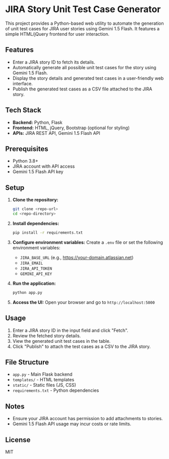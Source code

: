 # JIRA Story Unit Test Case Generator

This project provides a Python-based web utility to automate the generation of unit test cases for JIRA user stories using Gemini 1.5 Flash. It features a simple HTML/jQuery frontend for user interaction.

## Features
- Enter a JIRA story ID to fetch its details.
- Automatically generate all possible unit test cases for the story using Gemini 1.5 Flash.
- Display the story details and generated test cases in a user-friendly web interface.
- Publish the generated test cases as a CSV file attached to the JIRA story.

## Tech Stack
- **Backend:** Python, Flask
- **Frontend:** HTML, jQuery, Bootstrap (optional for styling)
- **APIs:** JIRA REST API, Gemini 1.5 Flash API

## Prerequisites
- Python 3.8+
- JIRA account with API access
- Gemini 1.5 Flash API key

## Setup
1. **Clone the repository:**
   ```bash
   git clone <repo-url>
   cd <repo-directory>
   ```
2. **Install dependencies:**
   ```bash
   pip install -r requirements.txt
   ```
3. **Configure environment variables:**
   Create a `.env` file or set the following environment variables:
   - `JIRA_BASE_URL` (e.g., https://your-domain.atlassian.net)
   - `JIRA_EMAIL`
   - `JIRA_API_TOKEN`
   - `GEMINI_API_KEY`

4. **Run the application:**
   ```bash
   python app.py
   ```
5. **Access the UI:**
   Open your browser and go to `http://localhost:5000`

## Usage
1. Enter a JIRA story ID in the input field and click "Fetch".
2. Review the fetched story details.
3. View the generated unit test cases in the table.
4. Click "Publish" to attach the test cases as a CSV to the JIRA story.

## File Structure
- `app.py` - Main Flask backend
- `templates/` - HTML templates
- `static/` - Static files (JS, CSS)
- `requirements.txt` - Python dependencies

## Notes
- Ensure your JIRA account has permission to add attachments to stories.
- Gemini 1.5 Flash API usage may incur costs or rate limits.

## License
MIT 